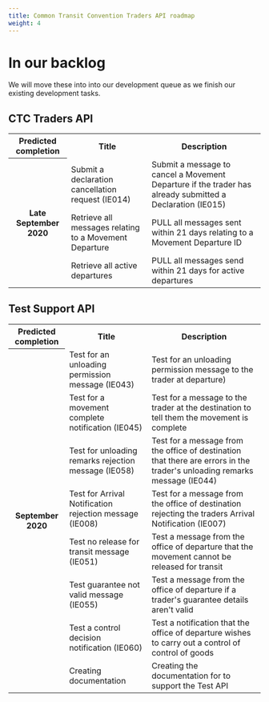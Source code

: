 ```yaml
---
title: Common Transit Convention Traders API roadmap
weight: 4
---
```


# In our backlog


We will move these into into our development queue as we finish our existing development tasks.

## CTC Traders API    

<html>
<table>
  <tr>
    <th>Predicted completion</th>
    <th>Title</th>
    <th>Description</th>
  </tr>
  <tr>
    <th rowspan="3"> Late September 2020</th>
    <td>Submit a declaration cancellation request (IE014)</td>
    <td>Submit a message to cancel a Movement Departure if the trader has already submitted a Declaration (IE015)</td>
  </tr>
  <tr>
    <td>Retrieve all messages relating to a Movement Departure</td>
    <td>PULL all messages sent within 21 days relating to a Movement Departure ID</td>
  </tr>
  <tr>
    <td>Retrieve all active departures</td>
    <td>PULL all messages send within 21 days for active departures</td>
  </tr>
</table>
</html>

## Test Support API

<html>
<table>
  <tr>
    <th>Predicted completion</th>
    <th>Title</th>
    <th>Description</th>
  </tr>
  <tr>
    <th rowspan="8"> September 2020</th>
    <td>Test for an unloading permission message (IE043)</td>
    <td>Test for an unloading permission message to the trader at departure)</td>
   </tr>
   <tr>
    <td>Test for a movement complete notification (IE045)</td>
    <td>Test for a message to the trader at the destination to tell them the movement is complete</td>
    </tr>
    <tr>
    <td>Test for unloading remarks rejection message (IE058)</td>
    <td>Test for a message from the office of destination that there are errors in the trader's unloading remarks message (IE044)</td>
    </tr>
    <tr>
    <td>Test for Arrival Notification rejection message (IE008)</td>
    <td>Test for a message from the office of destination rejecting the traders Arrival Notification (IE007)</td>
    </tr>
    <tr>
    <td>Test no release for transit message (IE051)</td>
    <td>Test a message from the office of departure that the movement cannot be released for transit</td>
    </tr>
    <tr>
    <td>Test guarantee not valid message (IE055)</td>
    <td>Test a message from the office of departure if a trader's guarantee details aren't valid</td>
  </tr>
  <tr>
    <td>Test a control decision notification (IE060)</td>
    <td>Test a notification that the office of departure wishes to carry out a control of control of goods</td>
  </tr>
  <tr>
    <td>Creating documentation</td>
    <td>Creating the documentation for to support the Test API</td>
  </tr>
</table>
</html>
